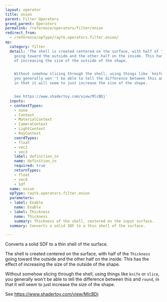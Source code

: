 ```yaml
---
layout: operator
title: onion
parent: Filter Operators
grand_parent: Operators
permalink: /reference/operators/filter/onion
redirect_from:
  - /reference/opType/raytk.operators.filter.onion/
op:
  category: filter
  detail: 'The shell is created centered on the surface, with half of the `Thickness`
    going toward the outside and the other half on the inside. This has the effect
    of increasing the size of the outside of the shape.


    Without somehow slicing through the shell, using things like `knife` or `slice`,
    you generally won''t be able to tell the difference between this and `round`,
    in that it will seem to just increase the size of the shape.


    See https://www.shadertoy.com/view/MlcBDj'
  inputs:
  - contextTypes:
    - none
    - Context
    - MaterialContext
    - CameraContext
    - LightContext
    - RayContext
    coordTypes:
    - float
    - vec2
    - vec3
    label: definition_in
    name: definition_in
    required: true
    returnTypes:
    - float
    - vec4
    - Sdf
  name: onion
  opType: raytk.operators.filter.onion
  parameters:
  - label: Enable
    name: Enable
  - label: Thickness
    name: Thickness
    summary: Thickness of the shell, centered on the input surface.
  summary: Converts a solid SDF to a thin shell of the surface.

---
```



Converts a solid SDF to a thin shell of the surface.

The shell is created centered on the surface, with half of the `Thickness` going toward the outside and the other half on the inside. This has the effect of increasing the size of the outside of the shape.

Without somehow slicing through the shell, using things like `knife` or `slice`, you generally won't be able to tell the difference between this and `round`, in that it will seem to just increase the size of the shape.

See https://www.shadertoy.com/view/MlcBDj